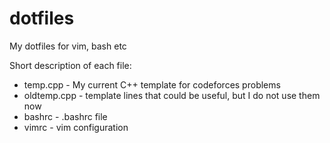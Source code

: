 # dotfiles
My dotfiles for vim, bash etc

Short description of each file:
 - temp.cpp - My current C++ template for codeforces problems
 - oldtemp.cpp - template lines that could be useful, but I do not use them now
 - bashrc - .bashrc file
 - vimrc - vim configuration

